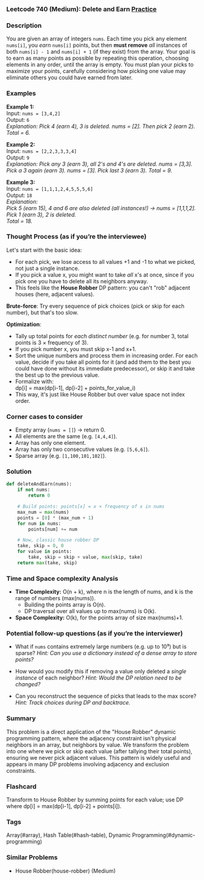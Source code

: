 ### Leetcode 740 (Medium): Delete and Earn [Practice](https://leetcode.com/problems/delete-and-earn)

### Description  
You are given an array of integers `nums`. Each time you pick any element `nums[i]`, you *earn* `nums[i]` points, but then **must remove** *all* instances of both `nums[i] - 1` and `nums[i] + 1` (if they exist) from the array. Your goal is to earn as many points as possible by repeating this operation, choosing elements in any order, until the array is empty. You must plan your picks to maximize your points, carefully considering how picking one value may eliminate others you could have earned from later.

### Examples  

**Example 1:**  
Input: `nums = [3,4,2]`  
Output: `6`  
*Explanation: Pick 4 (earn 4), 3 is deleted. nums = [2]. Then pick 2 (earn 2). Total = 6.*

**Example 2:**  
Input: `nums = [2,2,3,3,3,4]`  
Output: `9`  
*Explanation: Pick any 3 (earn 3), all 2's and 4's are deleted. nums = [3,3]. Pick a 3 again (earn 3). nums = [3]. Pick last 3 (earn 3). Total = 9.*

**Example 3:**  
Input: `nums = [1,1,1,2,4,5,5,5,6]`  
Output: `18`  
*Explanation:  
Pick 5 (earn 15), 4 and 6 are also deleted (all instances!) → nums = [1,1,1,2].  
Pick 1 (earn 3), 2 is deleted.  
Total = 18.*

### Thought Process (as if you’re the interviewee)  
Let's start with the basic idea:  
- For each pick, we lose access to all values +1 and -1 to what we picked, not just a single instance.
- If you pick a value x, you might want to take *all* x's at once, since if you pick one you have to delete all its neighbors anyway.  
- This feels like the **House Robber** DP pattern: you can't "rob" adjacent houses (here, adjacent values).  

**Brute-force**: Try every sequence of pick choices (pick or skip for each number), but that's too slow.  

**Optimization**:  
- Tally up total points for *each distinct number* (e.g. for number 3, total points is 3 × frequency of 3).
- If you pick number x, you must skip x-1 and x+1.
- Sort the unique numbers and process them in increasing order. For each value, decide if you take all points for it (and add them to the best you could have done without its immediate predecessor), or skip it and take the best up to the previous value.
- Formalize with:  
  dp[i] = max(dp[i-1], dp[i-2] + points_for_value_i)
- This way, it's just like House Robber but over value space not index order.

### Corner cases to consider  
- Empty array (`nums = []`) → return 0.
- All elements are the same (e.g. `[4,4,4]`).
- Array has only one element.
- Array has only two consecutive values (e.g. `[5,6,6]`).
- Sparse array (e.g. `[1,100,101,102]`).

### Solution

```python
def deleteAndEarn(nums):
    if not nums:
        return 0

    # Build points: points[x] = x × frequency of x in nums
    max_num = max(nums)
    points = [0] * (max_num + 1)
    for num in nums:
        points[num] += num

    # Now, classic house robber DP
    take, skip = 0, 0
    for value in points:
        take, skip = skip + value, max(skip, take)
    return max(take, skip)
```

### Time and Space complexity Analysis  

- **Time Complexity:** O(n + k), where n is the length of nums, and k is the range of numbers (max(nums)).
  - Building the points array is O(n).
  - DP traversal over all values up to max(nums) is O(k).
- **Space Complexity:** O(k), for the points array of size max(nums)+1.


### Potential follow-up questions (as if you’re the interviewer)  

- What if `nums` contains extremely large numbers (e.g. up to 10⁹) but is sparse?
  *Hint: Can you use a dictionary instead of a dense array to store points?*

- How would you modify this if removing a value only deleted a *single instance* of each neighbor?
  *Hint: Would the DP relation need to be changed?*

- Can you reconstruct the sequence of picks that leads to the max score?
  *Hint: Track choices during DP and backtrace.*


### Summary
This problem is a direct application of the "House Robber" dynamic programming pattern, where the adjacency constraint isn't physical neighbors in an array, but neighbors by value. We transform the problem into one where we pick or skip each value (after tallying their total points), ensuring we never pick adjacent values. This pattern is widely useful and appears in many DP problems involving adjacency and exclusion constraints.


### Flashcard
Transform to House Robber by summing points for each value; use DP where dp[i] = max(dp[i-1], dp[i-2] + points[i]).

### Tags
Array(#array), Hash Table(#hash-table), Dynamic Programming(#dynamic-programming)

### Similar Problems
- House Robber(house-robber) (Medium)